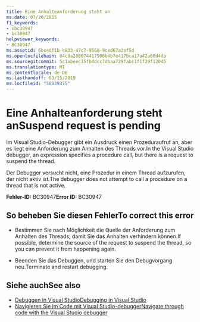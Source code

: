 ```yaml
---
title: Eine Anhalteanforderung steht an
ms.date: 07/20/2015
f1_keywords:
- vbc30947
- bc30947
helpviewer_keywords:
- BC30947
ms.assetid: 6bc4df1b-e833-47c7-9568-9ced67a2af5d
ms.openlocfilehash: 84c0a288674417506b4b7e417bca17a42a66d4da
ms.sourcegitcommit: 5c1abeec15fbddcc7dbaa729fabc1f1f29f12045
ms.translationtype: MT
ms.contentlocale: de-DE
ms.lasthandoff: 03/15/2019
ms.locfileid: "58039375"
---
```

# <a name="suspend-request-is-pending"></a><span data-ttu-id="6941d-102">Eine Anhalteanforderung steht an</span><span class="sxs-lookup"><span data-stu-id="6941d-102">Suspend request is pending</span></span>
<span data-ttu-id="6941d-103">Im Visual Studio-Debugger gibt ein Ausdruck einen Prozeduraufruf an, aber es liegt eine Anforderung zum Anhalten des Threads vor.</span><span class="sxs-lookup"><span data-stu-id="6941d-103">In the Visual Studio debugger, an expression specifies a procedure call, but there is a request to suspend the thread.</span></span>  
  
 <span data-ttu-id="6941d-104">Der Debugger versucht nicht, eine Prozedur in einem Thread aufzurufen, der nicht aktiv ist.</span><span class="sxs-lookup"><span data-stu-id="6941d-104">The debugger does not attempt to call a procedure on a thread that is not active.</span></span>  
  
 <span data-ttu-id="6941d-105">**Fehler-ID:** BC30947</span><span class="sxs-lookup"><span data-stu-id="6941d-105">**Error ID:** BC30947</span></span>  
  
## <a name="to-correct-this-error"></a><span data-ttu-id="6941d-106">So beheben Sie diesen Fehler</span><span class="sxs-lookup"><span data-stu-id="6941d-106">To correct this error</span></span>  
  
-   <span data-ttu-id="6941d-107">Bestimmen Sie nach Möglichkeit die Quelle der Anforderung zum Anhalten des Threads, damit Sie das Anhalten verhindern können.</span><span class="sxs-lookup"><span data-stu-id="6941d-107">If possible, determine the source of the request to suspend the thread, so you can prevent it from happening again.</span></span>  
  
-   <span data-ttu-id="6941d-108">Beenden Sie das Debuggen, und starten Sie den Debugvorgang neu.</span><span class="sxs-lookup"><span data-stu-id="6941d-108">Terminate and restart debugging.</span></span>  
  
## <a name="see-also"></a><span data-ttu-id="6941d-109">Siehe auch</span><span class="sxs-lookup"><span data-stu-id="6941d-109">See also</span></span>

- [<span data-ttu-id="6941d-110">Debuggen in Visual Studio</span><span class="sxs-lookup"><span data-stu-id="6941d-110">Debugging in Visual Studio</span></span>](/visualstudio/debugger/debugging-in-visual-studio)
- [<span data-ttu-id="6941d-111">Navigieren Sie im Code mit Visual Studio-debugger</span><span class="sxs-lookup"><span data-stu-id="6941d-111">Navigate through code with the Visual Studio debugger</span></span>](/visualstudio/debugger/navigating-through-code-with-the-debugger)
